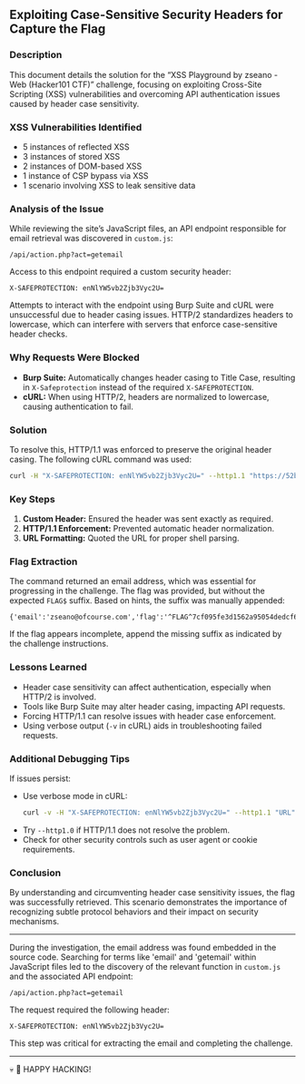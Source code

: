 ## Exploiting Case-Sensitive Security Headers for Capture the Flag

### Description

This document details the solution for the “XSS Playground by zseano - Web (Hacker101 CTF)” challenge, focusing on exploiting Cross-Site Scripting (XSS) vulnerabilities and overcoming API authentication issues caused by header case sensitivity.

### XSS Vulnerabilities Identified

- 5 instances of reflected XSS
- 3 instances of stored XSS
- 2 instances of DOM-based XSS
- 1 instance of CSP bypass via XSS
- 1 scenario involving XSS to leak sensitive data

### Analysis of the Issue

While reviewing the site’s JavaScript files, an API endpoint responsible for email retrieval was discovered in `custom.js`:

```
/api/action.php?act=getemail
```

Access to this endpoint required a custom security header:

```
X-SAFEPROTECTION: enNlYW5vb2Zjb3Vyc2U=
```

Attempts to interact with the endpoint using Burp Suite and cURL were unsuccessful due to header casing issues. HTTP/2 standardizes headers to lowercase, which can interfere with servers that enforce case-sensitive header checks.

### Why Requests Were Blocked

- **Burp Suite:** Automatically changes header casing to Title Case, resulting in `X-Safeprotection` instead of the required `X-SAFEPROTECTION`.
- **cURL:** When using HTTP/2, headers are normalized to lowercase, causing authentication to fail.

### Solution

To resolve this, HTTP/1.1 was enforced to preserve the original header casing. The following cURL command was used:

```bash
curl -H "X-SAFEPROTECTION: enNlYW5vb2Zjb3Vyc2U=" --http1.1 "https://52b94adfadeff85d1d161f93a34909e8.ctf.hacker101.com/api/action.php?act=getemail"
```

### Key Steps

1. **Custom Header:** Ensured the header was sent exactly as required.
2. **HTTP/1.1 Enforcement:** Prevented automatic header normalization.
3. **URL Formatting:** Quoted the URL for proper shell parsing.

### Flag Extraction

The command returned an email address, which was essential for progressing in the challenge. The flag was provided, but without the expected `FLAG$` suffix. Based on hints, the suffix was manually appended:

```
{'email':'zseano@ofcourse.com','flag':'^FLAG^7cf095fe3d1562a95054dedcf6960eb68559619fb3357bdf8d6ddb8b1411e6f4$'}
```

If the flag appears incomplete, append the missing suffix as indicated by the challenge instructions.

### Lessons Learned

- Header case sensitivity can affect authentication, especially when HTTP/2 is involved.
- Tools like Burp Suite may alter header casing, impacting API requests.
- Forcing HTTP/1.1 can resolve issues with header case enforcement.
- Using verbose output (`-v` in cURL) aids in troubleshooting failed requests.

### Additional Debugging Tips

If issues persist:

- Use verbose mode in cURL:
    ```bash
    curl -v -H "X-SAFEPROTECTION: enNlYW5vb2Zjb3Vyc2U=" --http1.1 "URL"
    ```
- Try `--http1.0` if HTTP/1.1 does not resolve the problem.
- Check for other security controls such as user agent or cookie requirements.


### Conclusion

By understanding and circumventing header case sensitivity issues, the flag was successfully retrieved. This scenario demonstrates the importance of recognizing subtle protocol behaviors and their impact on security mechanisms.

---

During the investigation, the email address was found embedded in the source code. Searching for terms like 'email' and 'getemail' within JavaScript files led to the discovery of the relevant function in `custom.js` and the associated API endpoint:

```
/api/action.php?act=getemail
```

The request required the following header:

```
X-SAFEPROTECTION: enNlYW5vb2Zjb3Vyc2U=
```

This step was critical for extracting the email and completing the challenge.

---
💀 🏴 HAPPY HACKING!